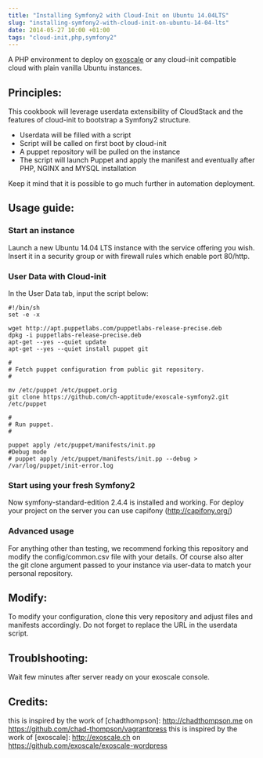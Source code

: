```yaml
---
title: "Installing Symfony2 with Cloud-Init on Ubuntu 14.04LTS"
slug: "installing-symfony2-with-cloud-init-on-ubuntu-14-04-lts"
date: 2014-05-27 10:00 +01:00
tags: "cloud-init,php,symfony2"
---
```


A PHP environment to deploy on [exoscale](http://www.exoscale.ch/open-cloud/compute/) or any cloud-init compatible cloud with plain vanilla Ubuntu instances.

## Principles:

This cookbook will leverage userdata extensibility of CloudStack and the features of cloud-init to 
bootstrap a Symfony2 structure.

* Userdata will be filled with a script
* Script will be called on first boot by cloud-init
* A puppet repository will be pulled on the instance
* The script will launch Puppet and apply the manifest and eventually after PHP, NGINX and MYSQL installation

Keep it mind that it is possible to go much further in automation deployment.

## Usage guide:

### Start an instance

Launch a new Ubuntu 14.04 LTS instance with the service offering you wish. Insert it in a security group or with firewall rules which enable port 80/http.

### User Data with Cloud-init

In the User Data tab, input the script below:

    #!/bin/sh
    set -e -x

    wget http://apt.puppetlabs.com/puppetlabs-release-precise.deb
    dpkg -i puppetlabs-release-precise.deb
    apt-get --yes --quiet update
    apt-get --yes --quiet install puppet git

    #
    # Fetch puppet configuration from public git repository.
    #

    mv /etc/puppet /etc/puppet.orig
    git clone https://github.com/ch-apptitude/exoscale-symfony2.git /etc/puppet

    #
    # Run puppet.
    #

    puppet apply /etc/puppet/manifests/init.pp
    #Debug mode
    # puppet apply /etc/puppet/manifests/init.pp --debug > /var/log/puppet/init-error.log

### Start using your fresh  Symfony2

Now symfony-standard-edition 2.4.4 is installed and working. 
For deploy your project on the server you can use capifony (http://capifony.org/)


### Advanced usage

For anything other than testing, we recommend forking this repository and modify the config/common.csv file with your details.
Of course also alter the git clone argument passed to your instance via user-data to match your personal repository.

## Modify:

To modify your configuration, clone this very repository and adjust files and manifests accordingly. 
Do not forget to replace the URL in the userdata script.

## Troublshooting: 

Wait few minutes after server ready on your exoscale console.

## Credits:

this is inspired by the work of [chadthompson]: http://chadthompson.me on https://github.com/chad-thompson/vagrantpress
this is inspired by the work of [exoscale]: http://exoscale.ch on https://github.com/exoscale/exoscale-wordpress
